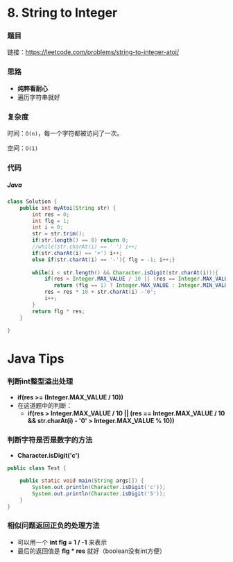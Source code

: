 # 8. String to Integer

### 题目

链接：https://leetcode.com/problems/string-to-integer-atoi/



### 思路

- **纯粹看耐心**
- 遍历字符串就好



### 复杂度

时间：```O(n)```，每一个字符都被访问了一次。

空间：```O(1)```



### 代码

##### Java

``` java
class Solution {
    public int myAtoi(String str) {
        int res = 0;
        int flg = 1;
        int i = 0;
        str = str.trim();
        if(str.length() == 0) return 0;
        //while(str.charAt(i) == ' ') i++;
        if(str.charAt(i) == '+') i++;
        else if(str.charAt(i) == '-'){ flg = -1; i++;}
        
        while(i < str.length() && Character.isDigit(str.charAt(i))){
            if(res > Integer.MAX_VALUE / 10 || (res == Integer.MAX_VALUE / 10 && str.charAt(i) - '0' > Integer.MAX_VALUE % 10))
               return (flg == 1) ? Integer.MAX_VALUE : Integer.MIN_VALUE;
            res = res * 10 + str.charAt(i) -'0';
            i++;
        }
        return flg * res;
    }
    
}
```





# Java Tips

### 判断int整型溢出处理

- **if(res >= (Integer.MAX_VALUE / 10))**
- 在这道题中的判断：
  - **if(res > Integer.MAX\_VALUE / 10 || (res == Integer.MAX\_VALUE / 10 && str.charAt(i) - '0' > Integer.MAX\_VALUE % 10))**



### 判断字符是否是数字的方法

- **Character.isDigit('c')**

```java
public class Test {

    public static void main(String args[]) {
        System.out.println(Character.isDigit('c'));
        System.out.println(Character.isDigit('5'));
    }
}
```



### 相似问题返回正负的处理方法

- 可以用一个 **int flg = 1 / -1** 来表示
- 最后的返回值是 **flg * res** 就好（boolean没有int方便）

